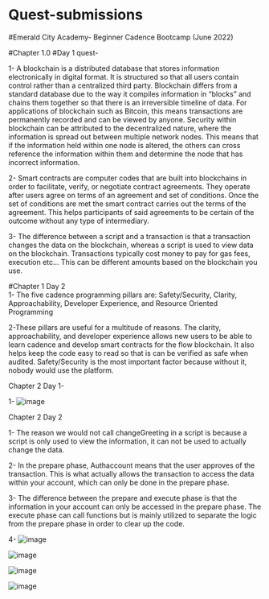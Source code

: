 # Quest-submissions
#Emerald City Academy- Beginner Cadence Bootcamp (June 2022)

#Chapter 1.0
#Day 1 quest-

1- A blockchain is a distributed database that stores information electronically in digital format. It is structured so that all users contain control rather than a centralized third party. Blockchain differs from a standard database due to the way it compiles information in “blocks” and chains them together so that there is an irreversible timeline of data. For applications of blockchain such as Bitcoin, this means transactions are permanently recorded and can be viewed by anyone. Security within blockchain can be attributed to the decentralized nature, where the information is spread out between multiple network nodes. This means that if the information held within one node is altered, the others can cross reference the information within them and determine the node that has incorrect information. 

2- Smart contracts are computer codes that are built into blockchains in order to facilitate, verify, or negotiate contract agreements. They operate after users agree on terms of an agreement and set of conditions. Once the set of conditions are met the smart contract carries out the terms of the agreement. This helps participants of said agreements to be certain of the outcome without any type of intermediary.

3- The difference between a script and a transaction is that a transaction changes the data on the blockchain, whereas a script is used to view data on the blockchain. Transactions typically cost money to pay for gas fees, execution etc… This can be different amounts based on the blockchain you use. 

#Chapter 1 Day 2  
1- The five cadence programming pillars are: Safety/Security, Clarity, Approachability, Developer Experience, and Resource Oriented Programming

2-These pillars are useful for a multitude of reasons. The clarity, approachability, and developer experience allows new users to be able to learn cadence and develop smart contracts for the flow blockchain. It also helps keep the code easy to read so that is can be verified as safe when audited. Safety/Security is the most important factor because without it, nobody would use the platform.

Chapter 2 Day 1- 

1-
![image](https://user-images.githubusercontent.com/106039625/169721017-d84d22a5-459f-464a-a0cc-2440eb682b6e.png)

Chapter 2 Day 2

1- The reason we would not call changeGreeting in a script is because a script is only used to view the information, it can not be used to actually change the data. 

2- In the prepare phase, Authaccount means that the user approves of the transaction. This is what actually allows the transaction to access the data within your account, which can only be done in the prepare phase.

3- The difference between the prepare and execute phase is that the information in your account can only be accessed in the prepare phase. The execute phase can call functions but is mainly utilized to separate the logic from the prepare phase in order to clear up the code.

4-
![image](https://user-images.githubusercontent.com/106039625/169858736-016d5ee0-ed6f-49aa-b813-4371346b61cb.png)

![image](https://user-images.githubusercontent.com/106039625/169858914-343f15cd-085e-4476-8865-3c70c28fc376.png)

![image](https://user-images.githubusercontent.com/106039625/169858991-f5de0241-55e4-4ed3-9b12-eeda6051389c.png)

![image](https://user-images.githubusercontent.com/106039625/169859049-3801694b-47a6-4630-8a07-a25dc995fae3.png)
